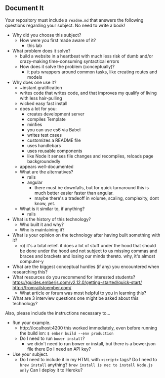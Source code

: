 ## Document It

Your repository must include a `readme.md` that answers the following questions regarding your subject. No need to write a book!

- Why did you choose this subject?
  - How were you first made aware of it?
    - this lab
- What problem does it solve?
  - build a website in a heartbeat with much less risk of dumb and/or crazy-making time-consuming syntactical errors
  - How does it solve the problem (conceptually)?
    - it puts wrappers around common tasks, like creating routes and models
- Why does one use it?
  - ~instant gratification
  - writes code that writes code, and that improves my qualify of living with less hair-pulling
  - wicked easy fast install
  - does a lot for you:
    - creates development server
    - compiles Template
    - minfies
    - you can use es6 via Babel
    - writes test cases
    - customizes a README file
    - uses handlebars
    - uses reusable components
    - like Node it senses file changes and recompiles, reloads page backgroundedly
  - appears well-documented
  - What are the alternatives?
    - rails
    - angular
      - there must be downfalls, but for quick turnaround this is much better easier faster than angular.
      - maybe there's a tradeoff in volume, scaling, complexity, dont know, yet.
  - What is it similar to, if anything?
    - rails
- What is the history of this technology?
  - Who built it and why?
  - Who is maintaining it?
- What is your opinion on the technology after having built something with it?
  - :o) it's a total relief.  it does a lot of stuff under the hood that should be done under the hood and not subject to us missing commas and braces and brackets and losing our minds thereto.  why, it's almost computer-y
- What are the biggest conceptual hurdles (if any) you encountered when researching this?
- What resources do you recommend for interested students?
https://guides.emberjs.com/v2.12.0/getting-started/quick-start/
http://fromrailstoember.com/
  - What article or forum was most helpful to you in learning this?
- What are 3 interview questions one might be asked about this technology?

Also, please include the instructions necessary to...

- Run your example.
  - http://localhost:4200  this worked immediately, even before running the build ixn:
  `$ ember build --env production`
  - Do I need to run `bower install`?
    - we didn't need to run bower or install, but there is a bower.json file there
  Do I need an API key?
- Use your subject.
  - Do I need to include it in my HTML with `<script>` tags? Do I need to `brew install` anything?
  `brew install is nec to install Node.js only`
  Can I deploy it to Heroku?
